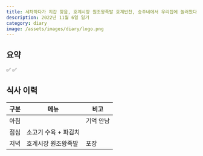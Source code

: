 ```yaml
---
title: 세차하다가 지갑 찾음, 호계시장 원조왕족발 호계반찬, 승주네에서 우리집에 놀러왔다.
description: 2022년 11월 6일 일기
category: diary
image: /assets/images/diary/logo.png
---
```


요약
---
✅
✅


식사 이력
---

|구분|메뉴|비고|
|---|---|---|
|아침|   |기억 안남|
|점심|소고기 수육 + 파김치|   |
|저녁|호계시장 원조왕족발|포장|


